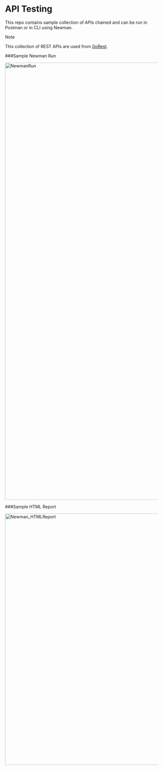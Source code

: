 # API Testing 

This repo contains sample collection of APIs chained and can be run in Postman or in CLI using Newman.

> [!NOTE]
> This collection of REST APIs are used from [GoRest](https://gorest.co.in/).

###Sample Newman Run

<img width="1440" alt="NewmanRun" src="https://github.com/user-attachments/assets/9637f089-4a5d-46eb-98ca-2ac0be9e3f44">

###Sample HTML Report

<img width="828" alt="Newman_HTMLReport" src="https://github.com/user-attachments/assets/b5941678-962d-4a6c-b504-a04505aa8c51">

